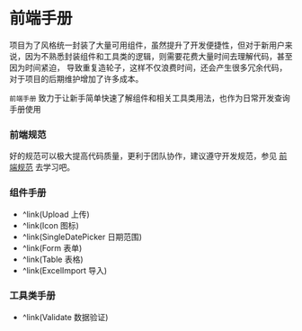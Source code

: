 # 前端手册

项目为了风格统一封装了大量可用组件，虽然提升了开发便捷性，但对于新用户来说，因为不熟悉封装组件和工具类的逻辑，则需要花费大量时间去理解代码，甚至因为时间紧迫，
导致重复造轮子，这样不仅浪费时间，还会产生很多冗余代码，对于项目的后期维护增加了许多成本。

`前端手册` <span style="color: var(--el-color-danger);">致力于让新手简单快速了解组件和相关工具类用法，也作为日常开发查询手册使用</span>

### 前端规范

好的规范可以极大提高代码质量，更利于团队协作，建议遵守开发规范，参见 [前端规范](/frontend/specification) 去学习吧。

### 组件手册

- ^link(Upload 上传)
- ^link(Icon 图标)
- ^link(SingleDatePicker 日期范围)
- ^link(Form 表单)
- ^link(Table 表格)
- ^link(ExcelImport 导入)

### 工具类手册

- ^link(Validate 数据验证)
